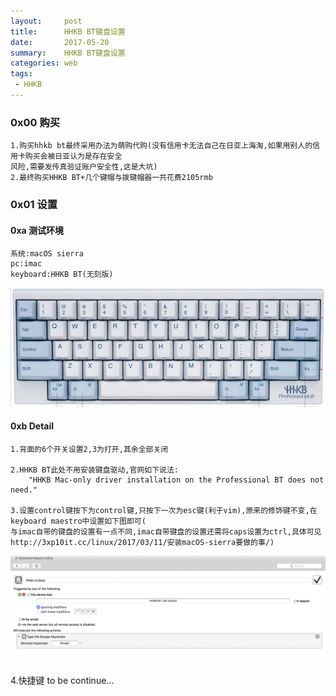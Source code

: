 ```yaml
---
layout:     post
title:      HHKB BT键盘设置
date:       2017-05-20
summary:    HHKB BT键盘设置
categories: web
tags:
 - HHKB
---
```


### 0x00 购买

```
1.购买hhkb bt最终采用办法为萌购代购(没有信用卡无法自己在日亚上海淘,如果用别人的信用卡购买会被日亚认为是存在安全
风险,需要发传真验证账户安全性,这是大坑)
2.最终购买HHKB BT+几个键帽与拨键帽器一共花费2105rmb
```

### 0x01 设置

#### 0xa 测试环境

```
系统:macOS sierra
pc:imac
keyboard:HHKB BT(无刻版)
```

<img src="https://raw.githubusercontent.com/3xp10it/pic/master/hhkb.png">


#### 0xb Detail

```
1.背面的6个开关设置2,3为打开,其余全部关闭

2.HHKB BT此处不用安装键盘驱动,官网如下说法:
    "HHKB Mac-only driver installation on the Professional BT does not need."

3.设置control键按下为control键,只按下一次为esc键(利于vim),原来的修饰键不变,在keyboard maestro中设置如下图即可(
与imac自带的键盘的设置有一点不同,imac自带键盘的设置还需将caps设置为ctrl,具体可见
http://3xp10it.cc/linux/2017/03/11/安装macOS-sierra要做的事/)
```

<img src="https://raw.githubusercontent.com/3xp10it/pic/master/hhkb-ctr2esc.png">

4.快捷键
to be continue...
